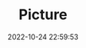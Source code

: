---
weight: 1
images:
- /images/edited/81.jpeg
title: Picture
date: 2022-10-24 22:59:53
tags:
- luminar
- work
---